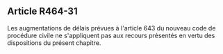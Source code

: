 Article R464-31
----
Les augmentations de délais prévues à l'article 643 du nouveau code de procédure
civile ne s'appliquent pas aux recours présentés en vertu des dispositions du
présent chapitre.
